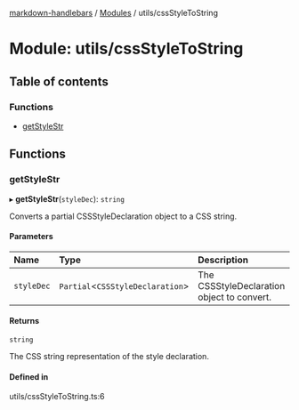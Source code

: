 [markdown-handlebars](../README.md) / [Modules](../modules.md) / utils/cssStyleToString

# Module: utils/cssStyleToString

## Table of contents

### Functions

- [getStyleStr](utils_cssStyleToString.md#getstylestr)

## Functions

### getStyleStr

▸ **getStyleStr**(`styleDec`): `string`

Converts a partial CSSStyleDeclaration object to a CSS string.

#### Parameters

| Name | Type | Description |
| :------ | :------ | :------ |
| `styleDec` | `Partial`<`CSSStyleDeclaration`\> | The CSSStyleDeclaration object to convert. |

#### Returns

`string`

The CSS string representation of the style declaration.

#### Defined in

utils/cssStyleToString.ts:6
